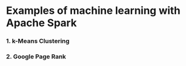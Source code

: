 # Examples of machine learning with Apache Spark

### 1. k-Means Clustering

### 2. Google Page Rank  
